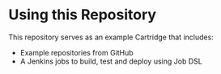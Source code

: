 # Using this Repository
This repository serves as an example Cartridge that includes:

 * Example repositories from GitHub
 * A Jenkins jobs to build, test and deploy using Job DSL
 
